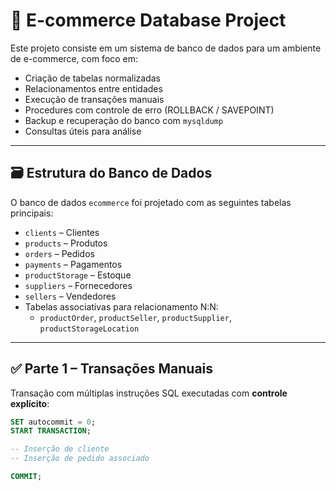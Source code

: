 # 🛒 E-commerce Database Project

Este projeto consiste em um sistema de banco de dados para um ambiente de e-commerce, com foco em:

- Criação de tabelas normalizadas
- Relacionamentos entre entidades
- Execução de transações manuais
- Procedures com controle de erro (ROLLBACK / SAVEPOINT)
- Backup e recuperação do banco com `mysqldump`
- Consultas úteis para análise

---

## 🗃️ Estrutura do Banco de Dados

O banco de dados `ecommerce` foi projetado com as seguintes tabelas principais:

- `clients` – Clientes
- `products` – Produtos
- `orders` – Pedidos
- `payments` – Pagamentos
- `productStorage` – Estoque
- `suppliers` – Fornecedores
- `sellers` – Vendedores
- Tabelas associativas para relacionamento N:N:
  - `productOrder`, `productSeller`, `productSupplier`, `productStorageLocation`

---

## ✅ Parte 1 – Transações Manuais

Transação com múltiplas instruções SQL executadas com **controle explícito**:

```sql
SET autocommit = 0;
START TRANSACTION;

-- Inserção de cliente
-- Inserção de pedido associado

COMMIT;
